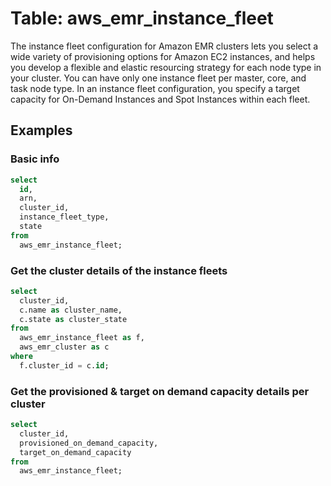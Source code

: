 # Table: aws_emr_instance_fleet

The instance fleet configuration for Amazon EMR clusters lets you select a wide variety of provisioning options for Amazon EC2 instances, and helps you develop a flexible and elastic resourcing strategy for each node type in your cluster. You can have only one instance fleet per master, core, and task node type. In an instance fleet configuration, you specify a target capacity for On-Demand Instances and Spot Instances within each fleet.

## Examples

### Basic info

```sql
select
  id,
  arn,
  cluster_id,
  instance_fleet_type,
  state
from
  aws_emr_instance_fleet;
```

### Get the cluster details of the instance fleets

```sql
select
  cluster_id,
  c.name as cluster_name,
  c.state as cluster_state
from
  aws_emr_instance_fleet as f,
  aws_emr_cluster as c
where
  f.cluster_id = c.id;
```

### Get the provisioned & target on demand capacity details per cluster

```sql
select
  cluster_id,
  provisioned_on_demand_capacity,
  target_on_demand_capacity
from
  aws_emr_instance_fleet;
```
